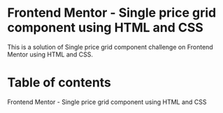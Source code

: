 # Frontend Mentor - Single price grid component using HTML and CSS
This is a solution of Single price grid component challenge on Frontend Mentor using HTML and CSS.

# Table of contents

  Frontend Mentor - Single price grid component using HTML and CSS
